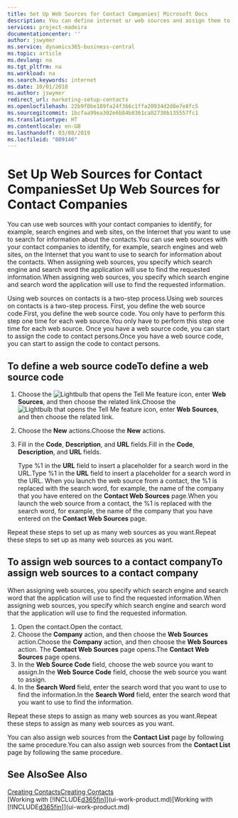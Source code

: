 ```yaml
---
title: Set Up Web Sources for Contact Companies| Microsoft Docs
description: You can define internet or web sources and assign them to a contact company to help identify how you want to search for information about your contacts.
services: project-madeira
documentationcenter: ''
author: jswymer
ms.service: dynamics365-business-central
ms.topic: article
ms.devlang: na
ms.tgt_pltfrm: na
ms.workload: na
ms.search.keywords: internet
ms.date: 10/01/2018
ms.author: jswymer
redirect_url: marketing-setup-contacts
ms.openlocfilehash: 22b9f0be189fa24f366c1ffa20934d2d8e7e8fc5
ms.sourcegitcommit: 1bcfaa99ea302e6b84b8361ca02730b135557fc1
ms.translationtype: HT
ms.contentlocale: en-GB
ms.lasthandoff: 03/08/2019
ms.locfileid: "809146"
---
```

# <a name="set-up-web-sources-for-contact-companies"></a><span data-ttu-id="2a78c-103">Set Up Web Sources for Contact Companies</span><span class="sxs-lookup"><span data-stu-id="2a78c-103">Set Up Web Sources for Contact Companies</span></span>
<span data-ttu-id="2a78c-104">You can use web sources with your contact companies to identify, for example, search engines and web sites, on the Internet that you want to use to search for information about the contacts.</span><span class="sxs-lookup"><span data-stu-id="2a78c-104">You can use web sources with your contact companies to identify, for example, search engines and web sites, on the Internet that you want to use to search for information about the contacts.</span></span> <span data-ttu-id="2a78c-105">When assigning web sources, you specify which search engine and search word the application will use to find the requested information.</span><span class="sxs-lookup"><span data-stu-id="2a78c-105">When assigning web sources, you specify which search engine and search word the application will use to find the requested information.</span></span>

<span data-ttu-id="2a78c-106">Using web sources on contacts is a two-step process.</span><span class="sxs-lookup"><span data-stu-id="2a78c-106">Using web sources on contacts is a two-step process.</span></span> <span data-ttu-id="2a78c-107">First, you define the web source code.</span><span class="sxs-lookup"><span data-stu-id="2a78c-107">First, you define the web source code.</span></span> <span data-ttu-id="2a78c-108">You only have to perform this step one time for each web source.</span><span class="sxs-lookup"><span data-stu-id="2a78c-108">You only have to perform this step one time for each web source.</span></span> <span data-ttu-id="2a78c-109">Once you have a web source code, you can start to assign the code to contact persons.</span><span class="sxs-lookup"><span data-stu-id="2a78c-109">Once you have a web source code, you can start to assign the code to contact persons.</span></span>

## <a name="to-define-a-web-source-code"></a><span data-ttu-id="2a78c-110">To define a web source code</span><span class="sxs-lookup"><span data-stu-id="2a78c-110">To define a web source code</span></span>
1. <span data-ttu-id="2a78c-111">Choose the ![Lightbulb that opens the Tell Me feature](media/ui-search/search_small.png "Tell me what you want to do") icon, enter **Web Sources**, and then choose the related link.</span><span class="sxs-lookup"><span data-stu-id="2a78c-111">Choose the ![Lightbulb that opens the Tell Me feature](media/ui-search/search_small.png "Tell me what you want to do") icon, enter **Web Sources**, and then choose the related link.</span></span>
2. <span data-ttu-id="2a78c-112">Choose the **New** actions.</span><span class="sxs-lookup"><span data-stu-id="2a78c-112">Choose the **New** actions.</span></span>
3. <span data-ttu-id="2a78c-113">Fill in the **Code**, **Description**, and **URL** fields.</span><span class="sxs-lookup"><span data-stu-id="2a78c-113">Fill in the **Code**, **Description**, and **URL** fields.</span></span>

    <span data-ttu-id="2a78c-114">Type %1 in the **URL** field to insert a placeholder for a search word in the URL.</span><span class="sxs-lookup"><span data-stu-id="2a78c-114">Type %1 in the **URL** field to insert a placeholder for a search word in the URL.</span></span> <span data-ttu-id="2a78c-115">When you launch the web source from a contact, the %1 is replaced with the search word, for example, the name of the company that you have entered on the **Contact Web Sources** page.</span><span class="sxs-lookup"><span data-stu-id="2a78c-115">When you launch the web source from a contact, the %1 is replaced with the search word, for example, the name of the company that you have entered on the **Contact Web Sources** page.</span></span>

<span data-ttu-id="2a78c-116">Repeat these steps to set up as many web sources as you want.</span><span class="sxs-lookup"><span data-stu-id="2a78c-116">Repeat these steps to set up as many web sources as you want.</span></span>

## <a name="to-assign-web-sources-to-a-contact-company"></a><span data-ttu-id="2a78c-117">To assign web sources to a contact company</span><span class="sxs-lookup"><span data-stu-id="2a78c-117">To assign web sources to a contact company</span></span>
<span data-ttu-id="2a78c-118">When assigning web sources, you specify which search engine and search word that the application will use to find the requested information.</span><span class="sxs-lookup"><span data-stu-id="2a78c-118">When assigning web sources, you specify which search engine and search word that the application will use to find the requested information.</span></span>

1. <span data-ttu-id="2a78c-119">Open the contact.</span><span class="sxs-lookup"><span data-stu-id="2a78c-119">Open the contact.</span></span>
2. <span data-ttu-id="2a78c-120">Choose the **Company** action, and then choose the **Web Sources** action.</span><span class="sxs-lookup"><span data-stu-id="2a78c-120">Choose the **Company** action, and then choose the **Web Sources** action.</span></span> <span data-ttu-id="2a78c-121">The **Contact Web Sources** page opens.</span><span class="sxs-lookup"><span data-stu-id="2a78c-121">The **Contact Web Sources** page opens.</span></span>
3. <span data-ttu-id="2a78c-122">In the **Web Source Code** field, choose the web source you want to assign.</span><span class="sxs-lookup"><span data-stu-id="2a78c-122">In the **Web Source Code** field, choose the web source you want to assign.</span></span>
4. <span data-ttu-id="2a78c-123">In the **Search Word** field, enter the search word that you want to use to find the information.</span><span class="sxs-lookup"><span data-stu-id="2a78c-123">In the **Search Word** field, enter the search word that you want to use to find the information.</span></span>

<span data-ttu-id="2a78c-124">Repeat these steps to assign as many web sources as you want.</span><span class="sxs-lookup"><span data-stu-id="2a78c-124">Repeat these steps to assign as many web sources as you want.</span></span>

<span data-ttu-id="2a78c-125">You can also assign web sources from the **Contact List** page by following the same procedure.</span><span class="sxs-lookup"><span data-stu-id="2a78c-125">You can also assign web sources from the **Contact List** page by following the same procedure.</span></span>

## <a name="see-also"></a><span data-ttu-id="2a78c-126">See Also</span><span class="sxs-lookup"><span data-stu-id="2a78c-126">See Also</span></span>
[<span data-ttu-id="2a78c-127">Creating Contacts</span><span class="sxs-lookup"><span data-stu-id="2a78c-127">Creating Contacts</span></span>](marketing-create-contact-companies.md)  
<span data-ttu-id="2a78c-128">[Working with [!INCLUDE[d365fin](includes/d365fin_md.md)]](ui-work-product.md)</span><span class="sxs-lookup"><span data-stu-id="2a78c-128">[Working with [!INCLUDE[d365fin](includes/d365fin_md.md)]](ui-work-product.md)</span></span>
